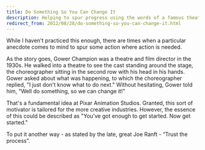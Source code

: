 ```yaml
---
title: Do Something So You Can Change It
description: Helping to spur progress using the words of a famous theatre director
redirect_from: 2012/08/28/do-something-so-you-can-change-it.html
---
```

While I haven't practiced this enough, there are times when a particular anecdote comes to mind to spur some action where action is needed.

As the story goes, Gower Champion was a theatre and film director in the 1930s. He walked into a theatre to see the cast standing around the stage, the choreographer sitting in the second row with his head in his hands. Gower asked about what was happening, to which the choreographer replied, "I just don't know what to do next." Without hesitating, Gower told him, "Well do something, so we can change it!"

That's a fundamental idea at Pixar Animation Studios. Granted, this sort of motivator is tailored for the more creative industries. However, the essence of this could be described as "You've got enough to get started. Now get started."

To put it another way - as stated by the late, great Joe Ranft - “Trust the process”.
